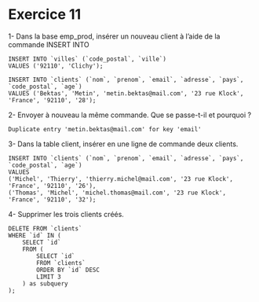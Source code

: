# Exercice 11

1- Dans la base emp_prod, insérer un nouveau client à l’aide de la commande INSERT INTO

```mysql
INSERT INTO `villes` (`code_postal`, `ville`)
VALUES ('92110', 'Clichy');

INSERT INTO `clients` (`nom`, `prenom`, `email`, `adresse`, `pays`, `code_postal`, `age`)
VALUES ('Bektas', 'Metin', 'metin.bektas@mail.com', '23 rue Klock', 'France', '92110', '28');
```

2- Envoyer à nouveau la même commande. Que se passe-t-il et pourquoi ? 

`Duplicate entry 'metin.bektas@mail.com' for key 'email'`

3- Dans la table client, insérer en une ligne de commande deux clients.

```mysql
INSERT INTO `clients` (`nom`, `prenom`, `email`, `adresse`, `pays`, `code_postal`, `age`)
VALUES
('Michel', 'Thierry', 'thierry.michel@mail.com', '23 rue Klock', 'France', '92110', '26'),
('Thomas', 'Michel', 'michel.thomas@mail.com', '23 rue Klock', 'France', '92110', '32');
```

4- Supprimer les trois clients créés.

```mysql
DELETE FROM `clients`
WHERE `id` IN (
    SELECT `id`
    FROM (
        SELECT `id`
        FROM `clients`
        ORDER BY `id` DESC
        LIMIT 3
    ) as subquery
);
```
